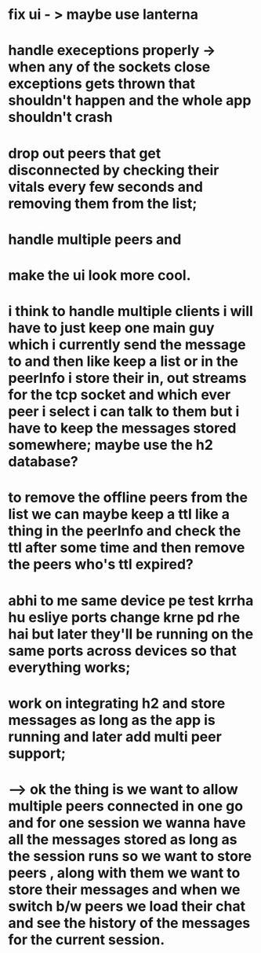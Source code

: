 # fix ui - > maybe use lanterna

# handle execeptions properly -> when any of the sockets close exceptions gets thrown that shouldn't happen and the whole app shouldn't crash
# drop out peers that get disconnected by checking their vitals every few seconds and removing them from the list;
# handle multiple peers and 
# make the ui look more cool.
# i think to handle multiple clients i will have to just keep one main guy which i currently send the message to and then like keep a list or in the peerInfo i store their in, out streams for the tcp socket and which ever peer i select i can talk to them but i have to keep the messages stored somewhere; maybe use the h2 database?
# to remove the offline peers from the list we can maybe keep a ttl like a thing in the peerInfo and check the ttl after some time and then remove the peers who's ttl expired?


# abhi to me same device pe test krrha hu esliye ports change krne pd rhe hai but later they'll be running on the same ports across devices so that everything works;

# work on integrating h2 and store messages as long as the app is running and later add multi peer support;
# --> ok the thing is we want to allow multiple peers connected in one go and for one session we wanna have all the messages stored as long as the session runs so we want to store peers , along with them we want to store their messages and when we switch b/w peers we load their chat and see the history of the messages for the current session.

